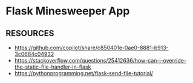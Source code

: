 # Flask Minesweeper App

## RESOURCES
- https://github.com/copilot/share/c850401e-0ae0-8881-b913-3c0664c04932 
- https://stackoverflow.com/questions/25412636/how-can-i-override-the-static-file-handler-in-flask
- https://pythonprogramming.net/flask-send-file-tutorial/